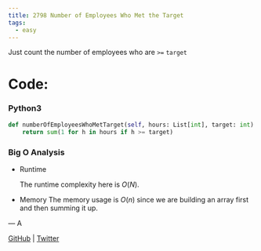 ```yaml
---
title: 2798 Number of Employees Who Met the Target
tags:
  - easy
---
```


Just count the number of employees who are `>=` `target`

# Code:

### Python3

```python
def numberOfEmployeesWhoMetTarget(self, hours: List[int], target: int) -> int:
    return sum(1 for h in hours if h >= target)
```

### Big O Analysis

- Runtime

  The runtime complexity here is $O(N)$.

- Memory
  The memory usage is $O(n)$ since we are building an array first and then summing it up.

— A

[GitHub](https://github.com/athkdev) | [Twitter](https://twitter.com/athkdev)

